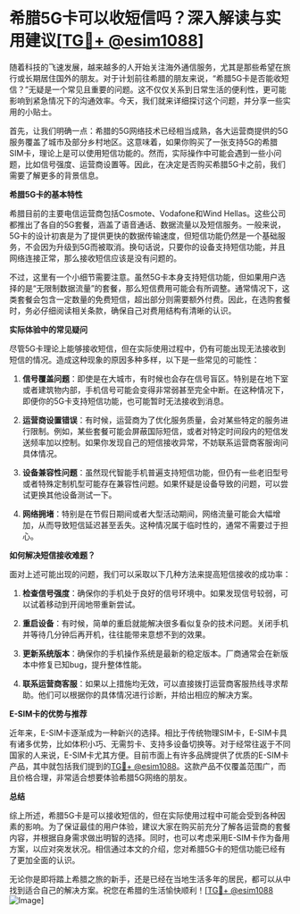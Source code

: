 # 希腊5G卡可以收短信吗？深入解读与实用建议[[TG💪+ @esim1088](https://t.me/s/esim1088)]

随着科技的飞速发展，越来越多的人开始关注海外通信服务，尤其是那些希望在旅行或长期居住国外的朋友。对于计划前往希腊的朋友来说，“希腊5G卡是否能收短信？”无疑是一个常见且重要的问题。这不仅仅关系到日常生活的便利性，更可能影响到紧急情况下的沟通效率。今天，我们就来详细探讨这个问题，并分享一些实用的小贴士。

首先，让我们明确一点：希腊的5G网络技术已经相当成熟，各大运营商提供的5G服务覆盖了城市及部分乡村地区。这意味着，如果你购买了一张支持5G的希腊SIM卡，理论上是可以使用短信功能的。然而，实际操作中可能会遇到一些小问题，比如信号强度、运营商设置等。因此，在决定是否购买希腊5G卡之前，我们需要了解更多的背景信息。

**希腊5G卡的基本特性**

希腊目前的主要电信运营商包括Cosmote、Vodafone和Wind Hellas。这些公司都推出了各自的5G套餐，涵盖了语音通话、数据流量以及短信服务。一般来说，5G卡的设计初衷是为了提供更快的数据传输速度，但短信功能仍然是一个基础服务，不会因为升级到5G而被取消。换句话说，只要你的设备支持短信功能，并且网络连接正常，那么接收短信应该是没有问题的。

不过，这里有一个小细节需要注意。虽然5G卡本身支持短信功能，但如果用户选择的是“无限制数据流量”的套餐，那么短信费用可能会有所调整。通常情况下，这类套餐会包含一定数量的免费短信，超出部分则需要额外付费。因此，在选购套餐时，务必仔细阅读相关条款，确保自己对费用结构有清晰的认识。

**实际体验中的常见疑问**

尽管5G卡理论上能够接收短信，但在实际使用过程中，仍有可能出现无法接收到短信的情况。造成这种现象的原因多种多样，以下是一些常见的可能性：

1. **信号覆盖问题**：即使是在大城市，有时候也会存在信号盲区。特别是在地下室或者建筑物内部，手机信号可能会变得非常弱甚至完全中断。在这种情况下，即便你的5G卡支持短信功能，也可能暂时无法接收到消息。

2. **运营商设置错误**：有时候，运营商为了优化服务质量，会对某些特定的服务进行限制。例如，某些套餐可能会屏蔽国际短信，或者对特定时间段内的短信发送频率加以控制。如果你发现自己的短信接收异常，不妨联系运营商客服询问具体情况。

3. **设备兼容性问题**：虽然现代智能手机普遍支持短信功能，但仍有一些老旧型号或者特殊定制机型可能存在兼容性问题。如果怀疑是设备导致的问题，可以尝试更换其他设备测试一下。

4. **网络拥堵**：特别是在节假日期间或者大型活动期间，网络流量可能会大幅增加，从而导致短信延迟甚至丢失。这种情况属于临时性的，通常不需要过于担心。

**如何解决短信接收难题？**

面对上述可能出现的问题，我们可以采取以下几种方法来提高短信接收的成功率：

1. **检查信号强度**：确保你的手机处于良好的信号环境中。如果发现信号较弱，可以试着移动到开阔地带重新尝试。

2. **重启设备**：有时候，简单的重启就能解决很多看似复杂的技术问题。关闭手机并等待几分钟后再开机，往往能带来意想不到的效果。

3. **更新系统版本**：确保你的手机操作系统是最新的稳定版本。厂商通常会在新版本中修复已知bug，提升整体性能。

4. **联系运营商客服**：如果以上措施均无效，可以直接拨打运营商客服热线寻求帮助。他们可以根据你的具体情况进行诊断，并给出相应的解决方案。

**E-SIM卡的优势与推荐**

近年来，E-SIM卡逐渐成为一种新兴的选择。相比于传统物理SIM卡，E-SIM卡具有诸多优势，比如体积小巧、无需剪卡、支持多设备切换等。对于经常往返于不同国家的人来说，E-SIM卡尤其方便。目前市面上有许多品牌提供了优质的E-SIM卡产品，其中就包括我们提到的[TG💪+ @esim1088](https://t.me/s/esim1088)。这款产品不仅覆盖范围广，而且价格合理，非常适合想要体验希腊5G网络的朋友。

**总结**

综上所述，希腊5G卡是可以接收短信的，但在实际使用过程中可能会受到各种因素的影响。为了保证最佳的用户体验，建议大家在购买前充分了解各运营商的套餐内容，并根据自身需求做出明智的选择。同时，也可以考虑采用E-SIM卡作为备用方案，以应对突发状况。相信通过本文的介绍，您对希腊5G卡的短信功能已经有了更加全面的认识。

无论你是即将踏上希腊之旅的新手，还是已经在当地生活多年的居民，都可以从中找到适合自己的解决方案。祝您在希腊的生活愉快顺利！[[TG💪+ @esim1088](https://t.me/s/esim1088) ![Image](https://i.postimg.cc/4NQfJmqS/Snipaste-2025-05-13-00-14-12.png)]